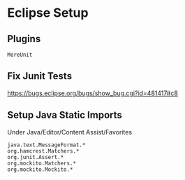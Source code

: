 # Eclipse Setup

## Plugins
    MoreUnit

## Fix Junit Tests
https://bugs.eclipse.org/bugs/show_bug.cgi?id=481417#c8

## Setup Java Static Imports
Under Java/Editor/Content Assist/Favorites
```
java.text.MessageFormat.*
org.hamcrest.Matchers.*
org.junit.Assert.*
org.mockito.Matchers.*
org.mockito.Mockito.*
```
